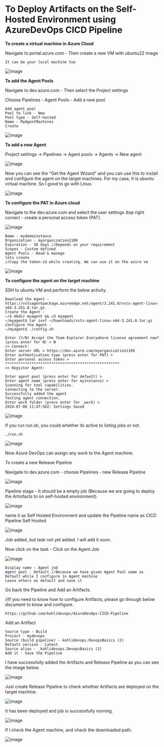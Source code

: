 # To Deploy Artifacts on the Self-Hosted Environment using AzureDevOps CICD Pipeline

**To create a virtual machine in Azure Cloud**

Navigate to portal.azure.com - Then create a new VM with ubuntu22 image

```
It can be your local machine too
```

![image](https://github.com/kohlidevops/AzureDevOps-CICD-Pipeline-Selfhosted/assets/100069489/af8db6a3-cac4-4ab1-8633-2e7472380bbc)

**To add the Agent Pools**

Navigate to dev.azure.com - Then select the Project settings

Choose Pipelines - Agent Pools - Add a new pool

```
Add agent pool
Pool to link - New
Pool type - Self-hosted
Name - MyAgentMachines
Create
```

![image](https://github.com/kohlidevops/AzureDevOps-CICD-Pipeline-Selfhosted/assets/100069489/2a1b3ec6-f2ed-4c34-a42c-c8e80ac5e9ae)

**To add a new Agent**

Project settings -> Pipelines -> Agent pools -> Agents -> New agent

![image](https://github.com/kohlidevops/AzureDevOps-CICD-Pipeline-Selfhosted/assets/100069489/63480e43-c8c4-4a22-9b6a-c997db55263a)

Now you can see the "Get the Agent Wizard" and you can use this to install and configure the agent on the target machines. For my case, It is ubuntu virtual machine. So I good to go with Linux.

![image](https://github.com/kohlidevops/AzureDevOps-CICD-Pipeline-Selfhosted/assets/100069489/79dd2ab3-0ab9-4254-a9bc-0963b7b4a94b)


**To configure the PAT in Azure cloud**

Navigate to the dev.azure.com and select the user settings (top right corner) - create a personal access token (PAT).

![image](https://github.com/kohlidevops/AzureDevOps-CICD-Pipeline-Selfhosted/assets/100069489/0c566478-82cb-4281-9d57-3dd7db7db328)

```
Name - mydemoinstance
Organization - myorganization1109
Expiration - 30 days //Depends on your requirement
Scopes - Custom defined
Agent Pools - Read & manage
lets create
//Copy the token-id while creating. We can use it on the azure vm
```

![image](https://github.com/kohlidevops/AzureDevOps-CICD-Pipeline-Selfhosted/assets/100069489/79e42d0b-272c-4f83-9583-31280a0f50e5)

**To configure the agent on the target machine**

SSH to ubuntu VM and perform the below activity.

```
Download the Agent - https://vstsagentpackage.azureedge.net/agent/3.241.0/vsts-agent-linux-x64-3.241.0.tar.gz
Create the Agent -
~/$ mkdir myagent && cd myagent
~/myagent$ tar zxvf ~/Downloads/vsts-agent-linux-x64-3.241.0.tar.gz
Configure the Agent -
~/myagent$ ./config.sh

Enter (Y/N) Accept the Team Explorer Everywhere license agreement now? (press enter for N) > N
>> Connect:
Enter server URL > https://dev.azure.com/myorganization1109
Enter authentication type (press enter for PAT) > 
Enter personal access token > ****************************************************
>> Register Agent:

Enter agent pool (press enter for default) > 
Enter agent name (press enter for myinstance) > 
Scanning for tool capabilities.
Connecting to the server.
Successfully added the agent
Testing agent connection.
Enter work folder (press enter for _work) > 
2024-07-08 11:47:56Z: Settings Saved
```

![image](https://github.com/kohlidevops/AzureDevOps-CICD-Pipeline-Selfhosted/assets/100069489/bb08d96e-5a2d-4f21-8bde-802dc7ce87e2)

If you run run.sh, you could whether its active to listing jobs or not

```
./run.sh
```

![image](https://github.com/kohlidevops/AzureDevOps-CICD-Pipeline-Selfhosted/assets/100069489/70d370f1-398b-4f52-82ea-55cadd37b7fe)

Now Azure DevOps can assign any work to the Agent machine.

To create a new Release Pipeline

Navigate to dev.azure.com - choose Pipelines - new Release Pipeline

![image](https://github.com/kohlidevops/AzureDevOps-CICD-Pipeline-Selfhosted/assets/100069489/104e54d6-a436-4045-883d-77e80f632b0e)

Pipeline stage - It should be a empty job (Because we are going to deploy the Artiofacts to on self-hosted environment).

![image](https://github.com/kohlidevops/AzureDevOps-CICD-Pipeline-Selfhosted/assets/100069489/9ee0e6cc-1094-47f7-8e29-1544ed8fd826)

name it as Self Hosted Environment and update the Pipeline name as CICD Pipeline Self Hosted

![image](https://github.com/kohlidevops/AzureDevOps-CICD-Pipeline-Selfhosted/assets/100069489/b13d6b7f-90d3-4504-87a2-74fc1aa22343)

Job added, but task not yet added. I will add it soon.

Now click on the task - Click on the Agent Job

![image](https://github.com/kohlidevops/AzureDevOps-CICD-Pipeline-Selfhosted/assets/100069489/801e4568-df06-458d-91ae-31062b48c2b4)

```
Display name - Agent job
Agent pool - Default //Because we have given Agent Pool name as Default while I configure in Agent machine
Leave others as default and save it
```

Go back the Pipeline and Add an Artifacts. 

//If you need to know how to configure Artifacts, please go through below document to know and configure.

```
https://github.com/kohlidevops/AzureDevOps-CICD-Pipeline
```

Add an Artifact

```
Source type - Build
Project - mydevops
Source (build pipeline) - kohlidevops.DevopsBasics (2)
Default version - Latest
Source alias - _kohlidevops.DevopsBasics (2)
Add it - Save the Pipeline
```

I have successfully added the Artifacts and Release Pipeline as you can see the image below.

![image](https://github.com/kohlidevops/AzureDevOps-CICD-Pipeline-Selfhosted/assets/100069489/04737c1e-fd93-4604-8341-fb2ed7a6b1d8)

Just create Release Pipeline to check whether Artifacts are deployed on the target machine.

![image](https://github.com/kohlidevops/AzureDevOps-CICD-Pipeline-Selfhosted/assets/100069489/65176ff7-ecb9-48ca-b022-57aad11ab4d7)

It has been deployed and job is successfully running.

![image](https://github.com/kohlidevops/AzureDevOps-CICD-Pipeline-Selfhosted/assets/100069489/d7b8c54c-2f3f-451f-bf66-8a27660f3017)

If I check the Agent machine, and check the downloaded path.

![image](https://github.com/kohlidevops/AzureDevOps-CICD-Pipeline-Selfhosted/assets/100069489/9eb90503-88de-4e88-b63c-8f9899ac999e)


